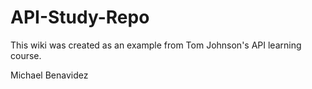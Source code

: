 # API-Study-Repo
This wiki was created as an example from Tom Johnson's API learning course.

Michael Benavidez
